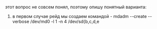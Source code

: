 этот вопрос не совсем понял, поэтому опишу понятный варианта:
1) в первом случае рейд мы создаем командой - mdadm --create --verbose /dev/md0 -l 1 -n 4 /dev/sd{b,c,d,e
